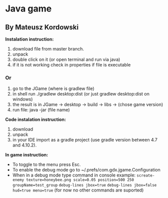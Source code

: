# Java game

## By Mateusz Kordowski

**Instalation instruction:**

1. download file from master branch.
2. unpack
3. double click on it (or open terminal and run via java)
4. if it is not working check in properties if file is executable

### Or

1. go to the JGame (where is gradlew file)
2. in shell run ./gradlew desktop:dist (or just gradlew desktop:dist on windows)
3. the result is in JGame -> desktop -> build -> libs -> (chose game version)
4. run file: java -jar (file name)

**Code instalation instruction:**

1. download
2. unpack
3. in your IDE import as a gradle project (use gradle version between 4.7 and 4.10.2).

**In game instruction:**

 - To toggle to the menu press Esc. 
 - To enable the debug mode go to ~/.prefs/com.gdx.jgame.Configuration 
 - When in a debug mode type command in console example: 
	`screate-enemy texture=honeybee.png scale=0.05 position=500 250 groupName=test_group`
	`debug-lines jbox=true`
	`debug-lines jbox=false hud=true menu=true`
	(for now no other commands are suported)
